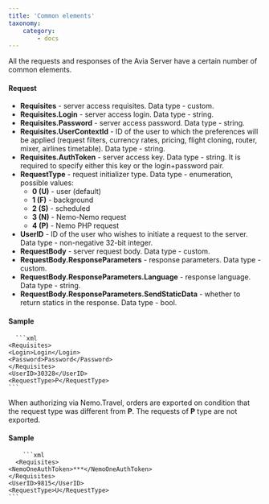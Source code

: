```yaml
---
title: 'Common elements'
taxonomy:
    category:
        - docs
---
```


All the requests and responses of the Avia Server have a certain number of common elements.

#### Request
-   **Requisites** - server access requisites. Data type - custom. 
-   **Requisites.Login** - server access login. Data type - string.
-   **Requisites.Password** - server access password. Data type - string.
-   **Requisites.UserContextId** - ID of the user to which the preferences will be applied (request filters, currency rates, pricing, flight cloning, router, mixer, airlines timetable). Data type - string. 
-   **Requisites.AuthToken** - server access key. Data type - string. It is required to specify either this key or the login+password pair.
-   **RequestType** - request initializer type. Data type - enumeration, possible values: 
    -   **0 (U)** - user (default)
    -   **1 (F)** - background
    -   **2 (S)** - scheduled
    -   **3 (N)** - Nemo-Nemo request
    -   **4 (P)** - Nemo PHP request
-   **UserID** - ID of the user who wishes to initiate a request to the server. Data type - non-negative 32-bit integer.
-   **RequestBody** - server request body. Data type - custom.
-   **RequestBody.ResponseParameters** - response parameters. Data type - custom.
-   **RequestBody.ResponseParameters.Language** - response language. Data type - string.
-   **RequestBody.ResponseParameters.SendStaticData** - whether to return statics in the response. Data type - bool.

#### Sample
      ```xml  
    <Requisites>
    <Login>Login</Login>
    <Password>Password</Password>
    </Requisites>
    <UserID>30328</UserID>
    <RequestType>P</RequestType>
    ```  
When authorizing via Nemo.Travel, orders are exported on condition that the request type was different from **P**. The requests of **P** type are not exported.
    
#### Sample

        ```xml    
      <Requisites>
    <NemoOneAuthToken>***</NemoOneAuthToken>
    </Requisites>
    <UserID>9815</UserID>
    <RequestType>U</RequestType>
    ```